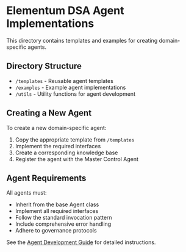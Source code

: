 # Elementum DSA Agent Implementations

This directory contains templates and examples for creating domain-specific agents.

## Directory Structure

- `/templates` - Reusable agent templates
- `/examples` - Example agent implementations
- `/utils` - Utility functions for agent development

## Creating a New Agent

To create a new domain-specific agent:

1. Copy the appropriate template from `/templates`
2. Implement the required interfaces
3. Create a corresponding knowledge base
4. Register the agent with the Master Control Agent

## Agent Requirements

All agents must:

- Inherit from the base Agent class
- Implement all required interfaces
- Follow the standard invocation pattern
- Include comprehensive error handling
- Adhere to governance protocols

See the [Agent Development Guide](../docs/agent-development.md) for detailed instructions.